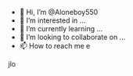 - 👋 Hi, I’m @Aloneboy550
- 👀 I’m interested in ...
- 🌱 I’m currently learning ...
- 💞️ I’m looking to collaborate on ...
- 📫 How to reach me e

<!---
Aloneboy550/Aloneboy550 is a ✨ special ✨ repository because its `README.md` (this file) appears on your GitHub profile.
You can click the Preview link to take a look at your changes.
--->
jlo
